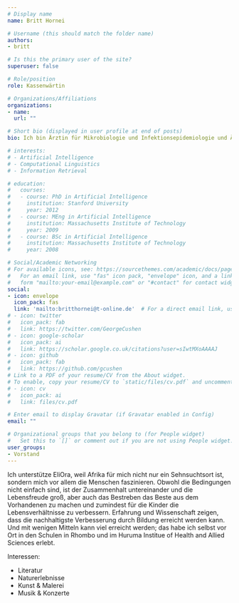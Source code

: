 ```yaml
---
# Display name
name: Britt Hornei

# Username (this should match the folder name)
authors:
- britt

# Is this the primary user of the site?
superuser: false

# Role/position
role: Kassenwärtin

# Organizations/Affiliations
organizations:
- name: 
  url: ""

# Short bio (displayed in user profile at end of posts)
bio: Ich bin Ärztin für Mikrobiologie und Infektionsepidemiologie und Ärztin für Hygiene und Umweltmedizin.

# interests:
# - Artificial Intelligence
# - Computational Linguistics
# - Information Retrieval

# education:
#   courses:
#   - course: PhD in Artificial Intelligence
#     institution: Stanford University
#     year: 2012
#   - course: MEng in Artificial Intelligence
#     institution: Massachusetts Institute of Technology
#     year: 2009
#   - course: BSc in Artificial Intelligence
#     institution: Massachusetts Institute of Technology
#     year: 2008

# Social/Academic Networking
# For available icons, see: https://sourcethemes.com/academic/docs/page-builder/#icons
#   For an email link, use "fas" icon pack, "envelope" icon, and a link in the
#   form "mailto:your-email@example.com" or "#contact" for contact widget.
social:
- icon: envelope
  icon_pack: fas
  link: 'mailto:britthornei@t-online.de'  # For a direct email link, use "mailto:test@example.org".
# - icon: twitter
#   icon_pack: fab
#   link: https://twitter.com/GeorgeCushen
# - icon: google-scholar
#   icon_pack: ai
#   link: https://scholar.google.co.uk/citations?user=sIwtMXoAAAAJ
# - icon: github
#   icon_pack: fab
#   link: https://github.com/gcushen
# Link to a PDF of your resume/CV from the About widget.
# To enable, copy your resume/CV to `static/files/cv.pdf` and uncomment the lines below.
# - icon: cv
#   icon_pack: ai
#   link: files/cv.pdf

# Enter email to display Gravatar (if Gravatar enabled in Config)
email: ""

# Organizational groups that you belong to (for People widget)
#   Set this to `[]` or comment out if you are not using People widget.
user_groups:
- Vorstand
---
```

Ich unterstütze EliOra, weil Afrika für mich nicht nur ein
Sehnsuchtsort ist, sondern mich vor allem die Menschen
faszinieren. Obwohl die Bedingungen nicht einfach sind, ist
der Zusammenhalt untereinander und die Lebensfreude groß,
aber auch das Bestreben das Beste aus dem Vorhandenen
zu machen und zumindest für die Kinder die
Lebensverhältnisse zu verbessern. Erfahrung und
Wissenschaft zeigen, dass die nachhaltigste Verbesserung
durch Bildung erreicht werden kann. Und mit wenigen Mitteln
kann viel erreicht werden; das habe ich selbst vor Ort in den
Schulen in Rhombo und im Huruma Institue of Health and
Allied Sciences erlebt.

Interessen:
- Literatur
- Naturerlebnisse
- Kunst & Malerei
- Musik & Konzerte

